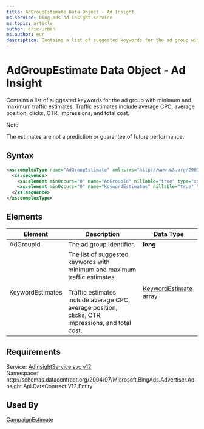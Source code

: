 ```yaml
---
title: AdGroupEstimate Data Object - Ad Insight
ms.service: bing-ads-ad-insight-service
ms.topic: article
author: eric-urban
ms.author: eur
description: Contains a list of suggested keywords for the ad group with minimum and maximum traffic estimates.
---
```

# AdGroupEstimate Data Object - Ad Insight
Contains a list of suggested keywords for the ad group with minimum and maximum traffic estimates. Traffic estimates include average CPC, average position, clicks, CTR, impressions, and total cost.

> [!NOTE]
> The estimates are not a prediction or guarantee of future performance.

## Syntax
```xml
<xs:complexType name="AdGroupEstimate" xmlns:xs="http://www.w3.org/2001/XMLSchema">
  <xs:sequence>
    <xs:element minOccurs="0" name="AdGroupId" nillable="true" type="xs:long" />
    <xs:element minOccurs="0" name="KeywordEstimates" nillable="true" type="tns:ArrayOfKeywordEstimate" />
  </xs:sequence>
</xs:complexType>
```

## <a name="elements"></a>Elements


|Element|Description|Data Type|
|-----------|---------------|-------------|
|<a name="adgroupid"></a>AdGroupId|The ad group identifier.|**long**|
|<a name="keywordestimates"></a>KeywordEstimates|The list of suggested keywords with minimum and maximum traffic estimates.<br/><br/>Traffic estimates include average CPC, average position, clicks, CTR, impressions, and total cost.|[KeywordEstimate](keywordestimate.md) array|

## Requirements
Service: [AdInsightService.svc v12](https://adinsight.api.bingads.microsoft.com/Api/Advertiser/AdInsight/v12/AdInsightService.svc)  
Namespace: http\://schemas.datacontract.org/2004/07/Microsoft.BingAds.Advertiser.AdInsight.Api.DataContract.V12.Entity  

## Used By
[CampaignEstimate](campaignestimate.md)  
